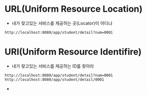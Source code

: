 # URL(Uniform Resource Location)
*	내가 찾고있는 서비스를 제공하는 곳(Locator)이 어디냐
 ```
http://localhost:8080/app/student/detail?num=0001
```
# URI(Uniform Resource Identifire)
* 내가 찾고있는 서비스를 제공하는 ID를 찾아라
```
http://localhost:8080/app/student/detail?num=0001
http://localhost:8080/app/student/detail/0001
```
*
